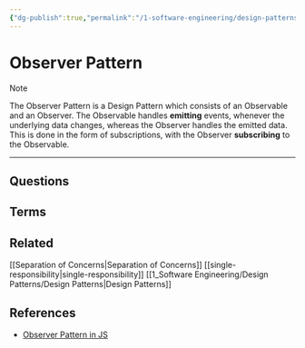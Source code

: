 ```yaml
---
{"dg-publish":true,"permalink":"/1-software-engineering/design-patterns/observer-pattern/","created":"2023-07-21T06:28:51.825-05:00","updated":"2023-09-05T14:35:49.208-05:00"}
---
```


# Observer Pattern

> [!NOTE]
> The Observer Pattern is a Design Pattern which consists of an Observable and an Observer. The Observable handles **emitting** events, whenever the underlying data changes, whereas the Observer handles the emitted data. This is done in the form of subscriptions, with the Observer **subscribing** to the Observable.

---
## Questions

## Terms

## Related
[[Separation of Concerns\|Separation of Concerns]]
[[single-responsibility\|single-responsibility]]
[[1_Software Engineering/Design Patterns/Design Patterns\|Design Patterns]]

## References
- [Observer Pattern in JS](https://www.patterns.dev/posts/observer-pattern)